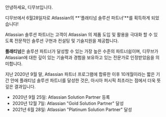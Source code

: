 안녕하세요, 디무브입니다.

디무브에서 6월28일자로 Atlassian의 **'플래티넘 솔루션 파트너'**를 획득하게 되었습니다! 

Atlassian 솔루션 파트너는 고객이 Atlassian 의 제품 도입 및 활용을 극대화 할 수 있도록 전문적인 솔루션 구현과 컨설팅 및 기술지원을 제공합니다. 

**플래티넘**은 솔루션 파트너가 달성할 수 있는 가장 높은 수준의 파트너쉽이며, 디무브가 Atlassian에 대한 깊이 있는 기술력과 경험을 보유하고 있는 전문가로 인정받았음을 의미합니다.

지난 2020년 9월 말, Atlassian 파트너 프로그램에 합류한 이후 10개월이라는 짧은 기간 안에 플래티넘 솔루션 파트너를 달성한 것은, 아시아 퍼시픽 최초라는 점에서 더욱 뜻깊은 결과입니다. 

 - 2020년 9월 25일: Atlassian Solution Partner 등록
 - 2020년 12월 7일: Atlassian "Gold Solution Partner" 달성
 - 2021년 6월 28일: Atlassian "Platinum Solution Partner" 달성


<!--stackedit_data:
eyJoaXN0b3J5IjpbLTg0OTA5MzM0NiwtMTcyOTE0ODI0OSwtNT
g3ODM2MjIwXX0=
-->